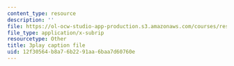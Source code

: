 ```yaml
---
content_type: resource
description: ''
file: https://ol-ocw-studio-app-production.s3.amazonaws.com/courses/res-6-012-introduction-to-probability-spring-2018/12f30564b8a76b2291aa6baa7d60760e_RgGFvOpcQXY.srt
file_type: application/x-subrip
resourcetype: Other
title: 3play caption file
uid: 12f30564-b8a7-6b22-91aa-6baa7d60760e
---
```

